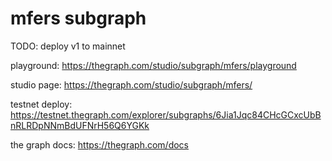 # mfers subgraph

TODO: deploy v1 to mainnet

playground:
https://thegraph.com/studio/subgraph/mfers/playground

studio page:
https://thegraph.com/studio/subgraph/mfers/

testnet deploy:
https://testnet.thegraph.com/explorer/subgraphs/6Jia1Jqc84CHcGCxcUbBnRLRDpNNmBdUFNrH56Q6YGKk

the graph docs:
https://thegraph.com/docs
